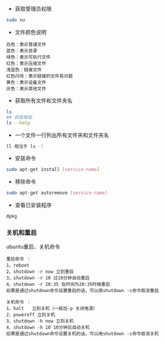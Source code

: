 - 获取管理员权限
```sh
sudo su
```
- 文件颜色说明
```
白色：表示普通文件       
蓝色：表示目录
绿色：表示可执行文件
红色：表示压缩文件
浅蓝色：链接文件
红色闪烁：表示链接的文件有问题
黄色：表示设备文件
灰色：表示其他文件
```
- 获取所有文件和文件夹名
```sh
ls
## 获取帮助
ls --help 
```
- 一个文件一行列出所有文件夹和文件夹名
```sh
ll 相当于 ls -l
```
- 安装命令
```sh
sudo apt-get install [service-name]
```
- 移除命令
```sh
sudo apt-get autoremove [service-name]
```
- 查看已安装程序
```sh
dpkg
```
### 关机和重启
ubuntu重启、关机命令
```
重启命令 ： 
1、reboot 
2、shutdown -r now 立刻重启
3、shutdown -r 10 过10分钟自动重启
4、shutdown -r 20:35 在时间为20:35时候重启
如果是通过shutdown命令设置重启的话，可以用shutdown -c命令取消重启 

关机命令 ： 
1、halt   立刻关机（一般加-p 关闭电源）
2、poweroff 立刻关机 
3、shutdown -h now 立刻关机
4、shutdown -h 10 10分钟后自动关机 
如果是通过shutdown命令设置关机的话，可以用shutdown -c命令取消关机
``` 
